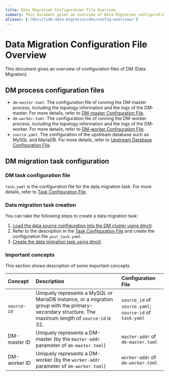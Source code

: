```yaml
---
title: Data Migration Configuration File Overview
summary: This document gives an overview of Data Migration configuration files.
aliases: ['/docs/tidb-data-migration/dev/config-overview/']
---
```


# Data Migration Configuration File Overview

This document gives an overview of configuration files of DM (Data Migration).

## DM process configuration files

- `dm-master.toml`: The configuration file of running the DM-master process, including the topology information and the logs of the DM-master. For more details, refer to [DM-master Configuration File](dm-master-configuration-file.md).
- `dm-worker.toml`: The configuration file of running the DM-worker process, including the topology information and the logs of the DM-worker. For more details, refer to [DM-worker Configuration File](dm-worker-configuration-file.md).
- `source.yaml`: The configuration of the upstream database such as MySQL and MariaDB. For more details, refer to [Upstream Database Configuration File](source-configuration-file.md).

## DM migration task configuration

### DM task configuration file

`task.yaml` is the configuration file for the data migration task. For more details, refer to [Task Configuration File](task-configuration-file.md).

### Data migration task creation

You can take the following steps to create a data migration task:

1. [Load the data source configuration into the DM cluster using dmctl](manage-source.md#load-the-data-source-configurations).
2. Refer to the description in the [Task Configuration File](task-configuration-file.md) and create the configuration file `your_task.yaml`.
3. [Create the data migration task using dmctl](create-task.md).

### Important concepts

This section shows description of some important concepts.

| Concept  | Description  | Configuration File  |
| :------ | :--------- | :------------- |
| `source-id`  | Uniquely represents a MySQL or MariaDB instance, or a migration group with the primary-secondary structure. The maximum length of `source-id` is 32. | `source_id` of `source.yaml`;<br/> `source-id` of `task.yaml` |
| DM-master ID | Uniquely represents a DM-master (by the `master-addr` parameter of `dm-master.toml`) | `master-addr` of `dm-master.toml` |
| DM-worker ID | Uniquely represents a DM-worker (by the `worker-addr` parameter of `dm-worker.toml`) | `worker-addr` of `dm-worker.toml` |
